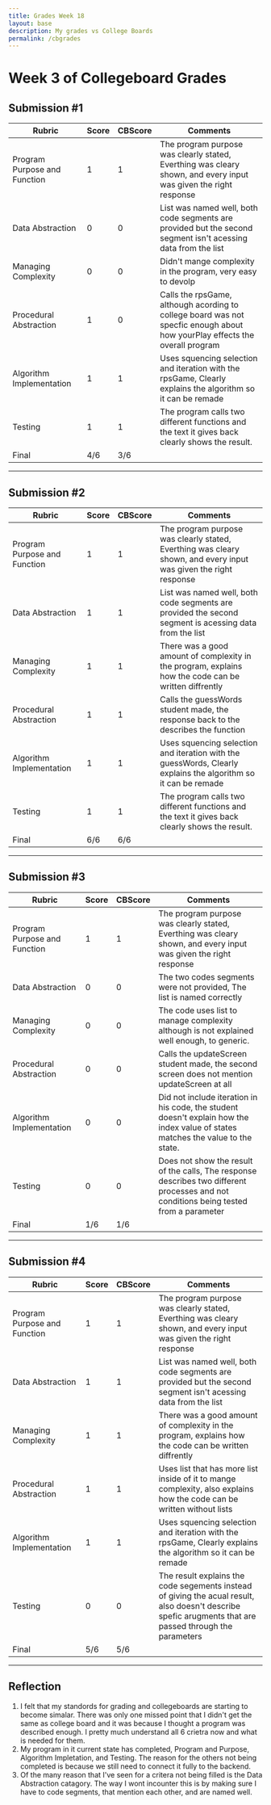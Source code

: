 ```yaml
---
title: Grades Week 18
layout: base
description: My grades vs College Boards
permalink: /cbgrades
---
```



# Week 3 of Collegeboard Grades

## Submission #1 

| Rubric | Score | CBScore | Comments |
| --- | --- | --- | --- |
| Program Purpose and Function | 1 | 1 | The program purpose was clearly stated, Everthing was cleary shown, and every input was given the right response |
| Data Abstraction | 0 | 0 | List was named well, both code segments are provided but the second segment isn't acessing data from the list |
| Managing Complexity | 0 | 0 | Didn't mange complexity in the program, very easy to devolp |
| Procedural Abstraction | 1 | 0 | Calls the rpsGame, although acording to college board was not specfic enough about how yourPlay effects the overall program |
| Algorithm Implementation | 1 | 1 | Uses squencing selection and iteration with the rpsGame, Clearly explains the algorithm so it can be remade |
| Testing | 1 | 1 | The program calls two different functions and the text it gives back clearly shows the result. |
| Final | 4/6 | 3/6 | |

---

## Submission #2

| Rubric | Score | CBScore | Comments |
| --- | --- | --- | --- |
| Program Purpose and Function | 1 | 1 | The program purpose was clearly stated, Everthing was cleary shown, and every input was given the right response |
| Data Abstraction | 1 | 1 | List was named well, both code segments are provided the second segment is acessing data from the list |
| Managing Complexity | 1 | 1 | There was a good amount of complexity in the program, explains how the code can be written diffrently  |
| Procedural Abstraction | 1 | 1 | Calls the guessWords student made, the response back to the describes the function|
| Algorithm Implementation | 1 | 1 | Uses squencing selection and iteration with the guessWords, Clearly explains the algorithm so it can be remade |
| Testing | 1 | 1 | The program calls two different functions and the text it gives back clearly shows the result. |
| Final | 6/6 | 6/6 | |

---

## Submission #3

| Rubric | Score | CBScore | Comments |
| --- | --- | --- | --- |
| Program Purpose and Function | 1 | 1 | The program purpose was clearly stated, Everthing was cleary shown, and every input was given the right response |
| Data Abstraction | 0 | 0 | The two codes segments were not provided, The list is named correctly |
| Managing Complexity | 0 | 0 | The code uses list to manage complexity although is not explained well enough, to generic. |
| Procedural Abstraction | 0 | 0 | Calls the updateScreen student made, the second screen does not mention updateScreen at all|
| Algorithm Implementation | 0 | 0 | Did not include iteration in his code, the student doesn't explain how the index value of states matches the value to the state.  |
| Testing | 0 | 0 | Does not show the result of the calls, The response describes two different processes and not conditions being tested from a parameter |
| Final | 1/6 | 1/6 | |

---

## Submission #4

| Rubric | Score | CBScore | Comments |
| --- | --- | --- | --- |
| Program Purpose and Function | 1 | 1 | The program purpose was clearly stated, Everthing was cleary shown, and every input was given the right response |
| Data Abstraction | 1 | 1 | List was named well, both code segments are provided but the second segment isn't acessing data from the list |
| Managing Complexity | 1 | 1 | There was a good amount of complexity in the program, explains how the code can be written diffrently |
| Procedural Abstraction | 1 | 1 | Uses list that has more list inside of it to mange complexity, also explains how the code can be written without lists |
| Algorithm Implementation | 1 | 1 | Uses squencing selection and iteration with the rpsGame, Clearly explains the algorithm so it can be remade |
| Testing | 0 | 0 | The result explains the code segements instead of giving the acual result, also doesn't describe spefic arugments that are passed through the parameters |
| Final | 5/6 | 5/6 | |

---

## Reflection

1. I felt that my standords for grading and collegeboards are starting to become simalar. There was only one missed point that I didn't get the same as college board and it was because I thought a program was described enough. I pretty much understand all 6 crietra now and what is needed for them.
2. My program in it current state has completed, Program and Purpose, Algorithm Impletation, and Testing. The reason for the others not being completed is because we still need to connect it fully to the backend.
3. Of the many reason that I've seen for a critera not being filled is the Data Abstraction catagory. The way I wont incounter this is by making sure I have to code segments, that mention each other, and are named well.